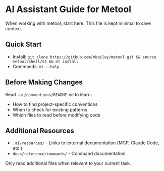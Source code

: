 # AI Assistant Guide for Metool

When working with metool, start here. This file is kept minimal to save context.

## Quick Start
- Install: `git clone https://github.com/mbailey/metool.git && source metool/shell/mt && mt install`
- Commands: `mt --help`

## Before Making Changes
Read `.ai/conventions/README.md` to learn:
- How to find project-specific conventions
- When to check for existing patterns
- Which files to read before modifying code

## Additional Resources
- `.ai/resources/` - Links to external documentation (MCP, Claude Code, etc.)
- `docs/reference/commands/` - Command documentation

Only read additional files when relevant to your current task.